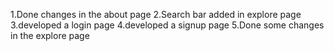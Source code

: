 1.Done changes in the about page
2.Search bar added in explore page
3.developed a login page
4.developed a signup page 
5.Done some changes in the explore page
